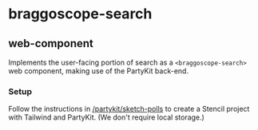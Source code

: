 # braggoscope-search

## web-component

Implements the user-facing portion of search as a `<braggoscope-search>` web component, making use of the PartyKit back-end.

### Setup

Follow the instructions in [/partykit/sketch-polls](https://github.com/partykit/sketch-polls#readme) to create a Stencil project with Tailwind and PartyKit. (We don't require local storage.)
